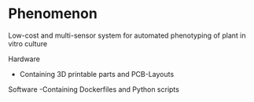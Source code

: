 # Phenomenon
Low-cost and multi-sensor system for automated phenotyping of plant in vitro culture

Hardware
- Containing 3D printable parts and PCB-Layouts

Software
-Containing Dockerfiles and Python scripts
